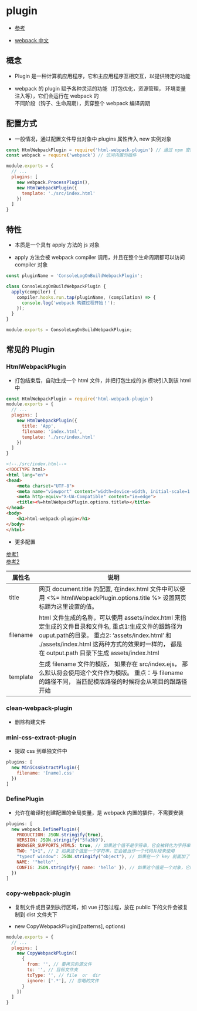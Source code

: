 # plugin 

- [参考](https://mp.weixin.qq.com/s/w729tXTfgp0uXmsrJw248w)

- [webpack 中文](https://webpack.docschina.org/concepts/plugins/)

## 概念

- Plugin 是一种计算机应用程序，它和主应用程序互相交互，以提供特定的功能

- webpack 的 plugin 赋予各种灵活的功能（打包优化，资源管理， 环境变量注入等），它们会运行在 webpack 的  
  不同阶段（钩子、生命周期），贯穿整个 webpack 编译周期

## 配置方式

- 一般情况，通过配置文件导出对象中 plugins 属性传入 new 实例对象

```js
const HtmlWebpackPlugin = require('html-webpack-plugin') // 通过 npm 安装
const webpack = require('webpack') // 访问内置的插件

module.exports = {
  // ...
  plugins: [
    new webpack.ProcessPlugin(),
    new HtmlWebpackPlugin({
      template: './src/index.html'
    })
  ]
}
```

## 特性

- 本质是一个具有 apply 方法的 js 对象

- apply 方法会被 webpack compiler 调用，并且在整个生命周期都可以访问 compiler 对象

```js
const pluginName = 'ConsoleLogOnBuildWebpackPlugin';

class ConsoleLogOnBuildWebpackPlugin {
  apply(compiler) {
    compiler.hooks.run.tap(pluginName, (compilation) => {
      console.log('webpack 构建过程开始！');
    });
  }
}

module.exports = ConsoleLogOnBuildWebpackPlugin;
```

## 常见的 Plugin

### HtmlWebpackPlugin  
- 打包结束后，自动生成一个 html 文件，并把打包生成的 js 模块引入到该 html 中

```js
const HtmlWebpackPlugin = require('html-webpack-plugin')
module.exports = {
  // ...
  plugins: [
    new HtmlWebpackPlugin({
      title: 'App',
      filename: 'index.html',
      template: './src/index.html'
    })
  ]
}
```

```html
<!--./src/index.html-->
<!DOCTYPE html>
<html lang="en">
<head>
    <meta charset="UTF-8">
    <meta name="viewport" content="width=device-width, initial-scale=1.0">
    <meta http-equiv="X-UA-Compatible" content="ie=edge">
    <title><%=htmlWebpackPlugin.options.title%></title>
</head>
<body>
    <h1>html-webpack-plugin</h1>
</body>
</html>
```

- 更多配置  

[参考1](https://juejin.cn/post/6844903853708541959)  
[参考2](https://github.com/jantimon/html-webpack-plugin#options)

| 属性名 | 说明      | 
| --- | ---------- | 
| title | 网页 document.title 的配置, 在index.html 文件中可以使用 <%= htmlWebpackPlugin.options.title %> 设置网页标题为这里设置的值。 |  
| filename | html 文件生成的名称，可以使用 assets/index.html 来指定生成的文件目录和文件名, 重点1:生成文件的跟路径为ouput.path的目录。 重点2: ‘assets/index.html’ 和 ./assets/index.html 这两种方式的效果时一样的， 都是在 output.path 目录下生成 assets/index.html |
| template | 生成 filename 文件的模版， 如果存在 src/index.ejs， 那么默认将会使用这个文件作为模版。 重点：与 filename 的路径不同， 当匹配模版路径的时候将会从项目的跟路径开始 | 


### clean-webpack-plugin 

- 删除构建文件

### mini-css-extract-plugin

- 提取 css 到单独文件中 

```js
plugins: [
  new MiniCssExtractPlugin({
    filename: '[name].css'
  })
]
```

### DefinePlugin 

- 允许在编译时创建配置的全局变量，是 webpack 内置的插件，不需要安装

```js
plugins: [
  new webpack.DefinePlugin({
    PRODUCTION: JSON.stringify(true),
    VERSION: JSON.stringify("5fa3b9"),
    BROWSER_SUPPORTS_HTML5: true, // 如果这个值不是字符串，它会被转化为字符串(包括函数)
    TWO: "1+1", // 2 如果这个值是一个字符串，它会被当作一个代码片段来使用
    "typeof window": JSON.stringify("object"), // 如果在一个 key 前面加了 typeof,它会被定义为 typeof 调用 , 获取的值 是 object  而不是 Xmind 会与 typeof 操作符冲突貌似
    NAME: '"hello"',
    CONFIG: JSON.stringify({ name: 'hello' }), // 如果这个值是一个对象，它所有的 key 会被同样的方式定义。
  })
]
```

### copy-webpack-plugin

- 复制文件或目录到执行区域，如 vue 打包过程，放在 public 下的文件会被复制到 dist 文件夹下

- new CopyWebpackPlugin([patterns], options)

```js
module.exports = {
  // ...
  plugins: [
    new CopyWebpackPlugin([
      {
        from: '', // 要拷贝的源文件
        to: '', // 目标文件夹
        toType: '', // file  or  dir 
        ignore: ['.*'], // 忽略的文件 
      }
    ])
  ]
}
```